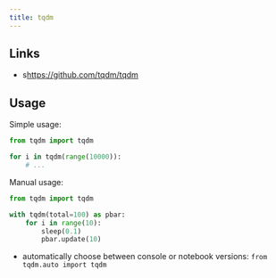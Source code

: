 ```yaml
---
title: tqdm
---
```


## Links
- s<https://github.com/tqdm/tqdm>

## Usage
Simple usage:
```python
from tqdm import tqdm

for i in tqdm(range(10000)):
    # ...
```

Manual usage:
```python
from tqdm import tqdm

with tqdm(total=100) as pbar:
    for i in range(10):
        sleep(0.1)
        pbar.update(10)
```

- automatically choose between console or notebook versions: `from tqdm.auto import tqdm`
